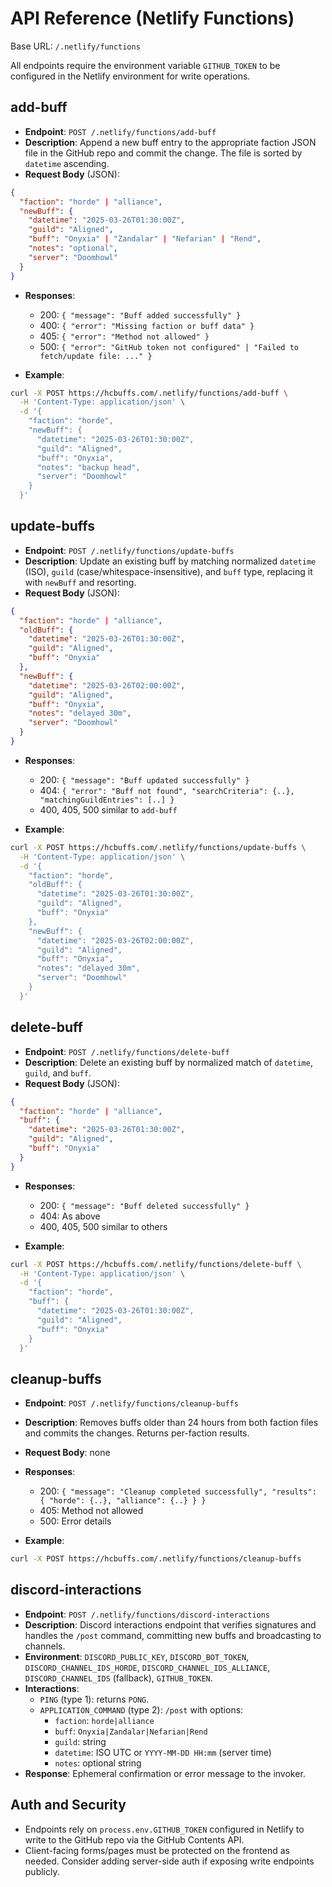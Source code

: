 # API Reference (Netlify Functions)

Base URL: `/.netlify/functions`

All endpoints require the environment variable `GITHUB_TOKEN` to be configured in the Netlify environment for write operations.

## add-buff
- **Endpoint**: `POST /.netlify/functions/add-buff`
- **Description**: Append a new buff entry to the appropriate faction JSON file in the GitHub repo and commit the change. The file is sorted by `datetime` ascending.
- **Request Body** (JSON):
```json
{
  "faction": "horde" | "alliance",
  "newBuff": {
    "datetime": "2025-03-26T01:30:00Z",
    "guild": "Aligned",
    "buff": "Onyxia" | "Zandalar" | "Nefarian" | "Rend",
    "notes": "optional",
    "server": "Doomhowl"
  }
}
```
- **Responses**:
  - 200: `{ "message": "Buff added successfully" }`
  - 400: `{ "error": "Missing faction or buff data" }`
  - 405: `{ "error": "Method not allowed" }`
  - 500: `{ "error": "GitHub token not configured" | "Failed to fetch/update file: ..." }`

- **Example**:
```bash
curl -X POST https://hcbuffs.com/.netlify/functions/add-buff \
  -H 'Content-Type: application/json' \
  -d '{
    "faction": "horde",
    "newBuff": {
      "datetime": "2025-03-26T01:30:00Z",
      "guild": "Aligned",
      "buff": "Onyxia",
      "notes": "backup head",
      "server": "Doomhowl"
    }
  }'
```

## update-buffs
- **Endpoint**: `POST /.netlify/functions/update-buffs`
- **Description**: Update an existing buff by matching normalized `datetime` (ISO), `guild` (case/whitespace-insensitive), and `buff` type, replacing it with `newBuff` and resorting.
- **Request Body** (JSON):
```json
{
  "faction": "horde" | "alliance",
  "oldBuff": {
    "datetime": "2025-03-26T01:30:00Z",
    "guild": "Aligned",
    "buff": "Onyxia"
  },
  "newBuff": {
    "datetime": "2025-03-26T02:00:00Z",
    "guild": "Aligned",
    "buff": "Onyxia",
    "notes": "delayed 30m",
    "server": "Doomhowl"
  }
}
```
- **Responses**:
  - 200: `{ "message": "Buff updated successfully" }`
  - 404: `{ "error": "Buff not found", "searchCriteria": {..}, "matchingGuildEntries": [..] }`
  - 400, 405, 500 similar to `add-buff`

- **Example**:
```bash
curl -X POST https://hcbuffs.com/.netlify/functions/update-buffs \
  -H 'Content-Type: application/json' \
  -d '{
    "faction": "horde",
    "oldBuff": {
      "datetime": "2025-03-26T01:30:00Z",
      "guild": "Aligned",
      "buff": "Onyxia"
    },
    "newBuff": {
      "datetime": "2025-03-26T02:00:00Z",
      "guild": "Aligned",
      "buff": "Onyxia",
      "notes": "delayed 30m",
      "server": "Doomhowl"
    }
  }'
```

## delete-buff
- **Endpoint**: `POST /.netlify/functions/delete-buff`
- **Description**: Delete an existing buff by normalized match of `datetime`, `guild`, and `buff`.
- **Request Body** (JSON):
```json
{
  "faction": "horde" | "alliance",
  "buff": {
    "datetime": "2025-03-26T01:30:00Z",
    "guild": "Aligned",
    "buff": "Onyxia"
  }
}
```
- **Responses**:
  - 200: `{ "message": "Buff deleted successfully" }`
  - 404: As above
  - 400, 405, 500 similar to others

- **Example**:
```bash
curl -X POST https://hcbuffs.com/.netlify/functions/delete-buff \
  -H 'Content-Type: application/json' \
  -d '{
    "faction": "horde",
    "buff": {
      "datetime": "2025-03-26T01:30:00Z",
      "guild": "Aligned",
      "buff": "Onyxia"
    }
  }'
```

## cleanup-buffs
- **Endpoint**: `POST /.netlify/functions/cleanup-buffs`
- **Description**: Removes buffs older than 24 hours from both faction files and commits the changes. Returns per-faction results.
- **Request Body**: none
- **Responses**:
  - 200: `{ "message": "Cleanup completed successfully", "results": { "horde": {..}, "alliance": {..} } }`
  - 405: Method not allowed
  - 500: Error details

- **Example**:
```bash
curl -X POST https://hcbuffs.com/.netlify/functions/cleanup-buffs
```

## discord-interactions
- **Endpoint**: `POST /.netlify/functions/discord-interactions`
- **Description**: Discord interactions endpoint that verifies signatures and handles the `/post` command, committing new buffs and broadcasting to channels.
- **Environment**: `DISCORD_PUBLIC_KEY`, `DISCORD_BOT_TOKEN`, `DISCORD_CHANNEL_IDS_HORDE`, `DISCORD_CHANNEL_IDS_ALLIANCE`, `DISCORD_CHANNEL_IDS` (fallback), `GITHUB_TOKEN`.
- **Interactions**:
  - `PING` (type 1): returns `PONG`.
  - `APPLICATION_COMMAND` (type 2): `/post` with options:
    - `faction`: `horde|alliance`
    - `buff`: `Onyxia|Zandalar|Nefarian|Rend`
    - `guild`: string
    - `datetime`: ISO UTC or `YYYY-MM-DD HH:mm` (server time)
    - `notes`: optional string
- **Response**: Ephemeral confirmation or error message to the invoker.

## Auth and Security
- Endpoints rely on `process.env.GITHUB_TOKEN` configured in Netlify to write to the GitHub repo via the GitHub Contents API.
- Client-facing forms/pages must be protected on the frontend as needed. Consider adding server-side auth if exposing write endpoints publicly.
